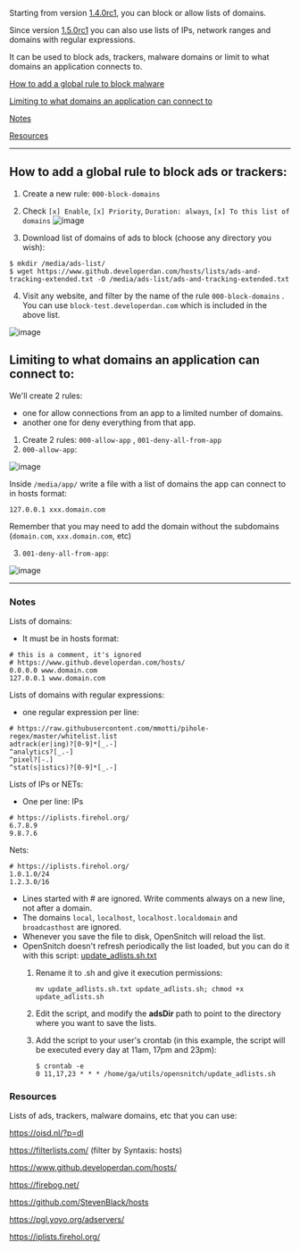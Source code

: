 Starting from version [1.4.0rc1](https://github.com/evilsocket/opensnitch/releases/tag/v1.4.0-rc.1), you can block or allow lists of domains.

Since version [1.5.0rc1](https://github.com/evilsocket/opensnitch/releases/tag/v1.5.0-rc.1) you can also use lists of IPs, network ranges and domains with regular expressions.

It can be used to block ads, trackers, malware domains or limit to what domains an application connects to.

[How to add a global rule to block malware](#how-to-add-a-global-rule-to-block-ads-or-trackers)

[Limiting to what domains an application can connect to](#limiting-to-what-domains-an-application-can-connect-to)

[Notes](#notes)

[Resources](#resources)

---

How to add a global rule to block ads or trackers:
---

1. Create a new rule: `000-block-domains`
2. Check `[x] Enable`, `[x] Priority`, `Duration: always`, `[x] To this list of domains`
![image](https://user-images.githubusercontent.com/2742953/115916860-addcf500-a475-11eb-86f4-af2c645aa2ba.png)


3. Download list of domains of ads to block (choose any directory you wish):
```
$ mkdir /media/ads-list/
$ wget https://www.github.developerdan.com/hosts/lists/ads-and-tracking-extended.txt -O /media/ads-list/ads-and-tracking-extended.txt
```

4. Visit any website, and filter by the name of the rule `000-block-domains` . You can use `block-test.developerdan.com` which is included in the above list.

![image](https://user-images.githubusercontent.com/2742953/115919049-981cff00-a478-11eb-9201-360463302399.png)



Limiting to what domains an application can connect to:
---

We'll create 2 rules: 
- one for allow connections from an app to a limited number of domains.
- another one for deny everything from that app.

1. Create 2 rules: `000-allow-app` , `001-deny-all-from-app`
2. `000-allow-app`:

![image](https://user-images.githubusercontent.com/2742953/121044328-c1d67f00-c7b5-11eb-84c6-14e3abfc94a6.png)

Inside `/media/app/` write a file with a list of domains the app can connect to in hosts format:
```
127.0.0.1 xxx.domain.com
```

Remember that you may need to add the domain without the subdomains (`domain.com`, `xxx.domain.com`, etc)

3. `001-deny-all-from-app`:

![image](https://user-images.githubusercontent.com/2742953/121048055-b9cb0f00-c7b6-11eb-9b0e-bb59091fb123.png)

---

### Notes
Lists of domains:
- It must be in hosts format:
```
# this is a comment, it's ignored
# https://www.github.developerdan.com/hosts/
0.0.0.0 www.domain.com
127.0.0.1 www.domain.com
```


Lists of domains with regular expressions:
- one regular expression per line:
```
# https://raw.githubusercontent.com/mmotti/pihole-regex/master/whitelist.list
adtrack(er|ing)?[0-9]*[_.-]
^analytics?[_.-]
^pixel?[-.]
^stat(s|istics)?[0-9]*[_.-]
```

Lists of IPs or NETs:
- One per line:
IPs
```
# https://iplists.firehol.org/
6.7.8.9
9.8.7.6
```
Nets:
```
# https://iplists.firehol.org/
1.0.1.0/24
1.2.3.0/16
```


- Lines started with # are ignored. Write comments always on a new line, not after a domain.
- The domains `local`, `localhost`, `localhost.localdomain` and `broadcasthost` are ignored.
- Whenever you save the file to disk, OpenSnitch will reload the list.
- OpenSnitch doesn't refresh periodically the list loaded, but you can do it with this script: [update_adlists.sh.txt](https://github.com/evilsocket/opensnitch/files/6680314/update_adlists.sh.txt)
  1. Rename it to .sh and give it execution permissions:
  
     `mv update_adlists.sh.txt update_adlists.sh; chmod +x update_adlists.sh`
  2. Edit the script, and modify the **adsDir** path to point to the directory where you want to save the lists.
  3. Add the script to your user's crontab (in this example, the script will be executed every day at 11am, 17pm and 23pm):
     ```
     $ crontab -e
     0 11,17,23 * * * /home/ga/utils/opensnitch/update_adlists.sh
     ```

### Resources

Lists of ads, trackers, malware domains, etc that you can use:

https://oisd.nl/?p=dl

https://filterlists.com/ (filter by Syntaxis: hosts)

https://www.github.developerdan.com/hosts/

https://firebog.net/

https://github.com/StevenBlack/hosts

https://pgl.yoyo.org/adservers/

https://iplists.firehol.org/
